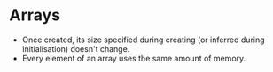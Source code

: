 # Arrays
- Once created, its size specified during creating (or inferred during initialisation) doesn't change.
- Every element of an array uses the same amount of memory.
